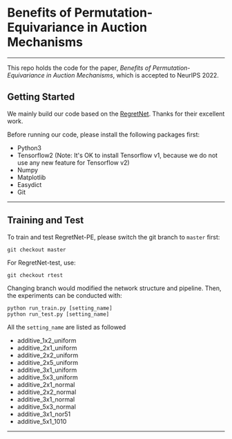 # Benefits of Permutation-Equivariance in Auction Mechanisms

---

This repo holds the code for the paper, _Benefits of Permutation-Equivariance in Auction Mechanisms_, which is accepted to NeurIPS 2022. 

## Getting Started 
We mainly build our code based on the [RegretNet](https://github.com/saisrivatsan/deep-opt-auctions). Thanks for their excellent work.

Before running our code, please install the following packages first:

- Python3
- Tensorflow2 (Note: It's OK to install Tensorflow v1, because we do not use any new feature for Tensorflow v2)
- Numpy
- Matplotlib
- Easydict 
- Git

---
## Training and Test 
To train and test RegretNet-PE, please switch the git branch to ```master``` first:

```shell
git checkout master
```

For RegretNet-test, use:
```shell
git checkout rtest
```

Changing branch would modified the network structure and pipeline. Then, the experiments can be conducted with:
```shell
python run_train.py [setting_name]
python run_test.py [setting_name]
```
All the ```setting_name``` are listed as followed

- additive_1x2_uniform
- additive_2x1_uniform
- additive_2x2_uniform
- additive_2x5_uniform
- additive_3x1_uniform
- additive_5x3_uniform
- additive_2x1_normal
- additive_2x2_normal
- additive_3x1_normal
- additive_5x3_normal
- additive_3x1_nor51
- additive_5x1_1010

---
